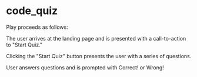 # code_quiz


Play proceeds as follows:


The user arrives at the landing page and is presented with a call-to-action to "Start Quiz." 


Clicking the "Start Quiz" button presents the user with a series of questions. 

User answers questions and is prompted with Correct! or Wrong!